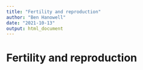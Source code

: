 ```yaml
---
title: "Fertility and reproduction"
author: "Ben Hanowell"
date: "2021-10-13"
output: html_document
---
```


# Fertility and reproduction
